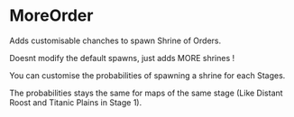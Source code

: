 # MoreOrder

Adds customisable chanches to spawn Shrine of Orders.

Doesnt modify the default spawns, just adds MORE shrines !

You can customise the probabilities of spawning a shrine for each Stages.

The probabilities stays the same for maps of the same stage (Like Distant Roost and Titanic Plains in Stage 1).
